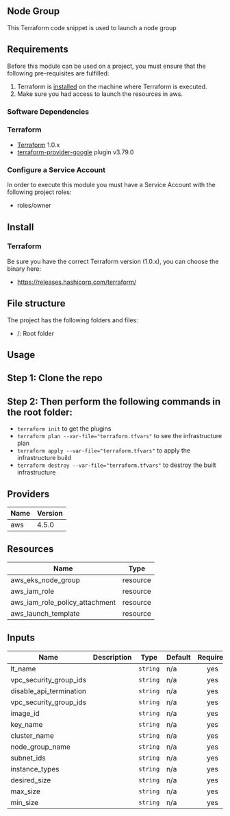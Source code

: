 ## Node Group

This Terraform code snippet is used to launch a node group

## Requirements

Before this module can be used on a project, you must ensure that the following pre-requisites are fulfilled:

1. Terraform is [installed](#software-dependencies) on the machine where Terraform is executed.
2. Make sure you had access to launch the resources in aws.


### Software Dependencies
### Terraform
- [Terraform](https://www.terraform.io/downloads.html) 1.0.x
- [terraform-provider-google](https://github.com/terraform-providers/terraform-provider-google) plugin v3.79.0

### Configure a Service Account
In order to execute this module you must have a Service Account with the
following project roles:
- roles/owner

## Install

### Terraform
Be sure you have the correct Terraform version (1.0.x), you can choose the binary here:
- https://releases.hashicorp.com/terraform/

## File structure
The project has the following folders and files:

- /: Root folder
 
## Usage

## Step 1: Clone the repo
## Step 2: Then perform the following commands in the root folder:

- `terraform init` to get the plugins
- `terraform plan --var-file="terraform.tfvars"` to see the infrastructure plan
- `terraform apply --var-file="terraform.tfvars"` to apply the infrastructure build
- `terraform destroy --var-file="terraform.tfvars"` to destroy the built infrastructure

## Providers
| Name | Version |
|------|---------|
| aws  | 4.5.0 |

## Resources

| Name | Type |
|------|------|
| aws_eks_node_group  | resource |
| aws_iam_role | resource |
| aws_iam_role_policy_attachment | resource |
| aws_launch_template | resource |


## Inputs

| Name | Description | Type | Default | Required |
|------|-------------|------|---------|:--------:|
| lt_name |  | `string` | n/a | yes |
| vpc_security_group_ids |  | `string` | n/a | yes |
| disable_api_termination |  | `string` | n/a | yes |
| vpc_security_group_ids |  | `string` | n/a | yes |
| image_id |  | `string` | n/a | yes |
| key_name |  | `string` | n/a | yes |
| cluster_name |  | `string` | n/a | yes |
| node_group_name |  | `string` | n/a | yes |
| subnet_ids |  | `string` | n/a | yes |
| instance_types |  | `string` | n/a | yes |
| desired_size |  | `string` | n/a | yes |
| max_size |  | `string` | n/a | yes |
| min_size |  | `string` | n/a | yes |
